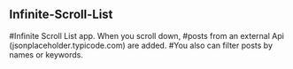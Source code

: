 ## Infinite-Scroll-List
#Infinite Scroll List app. When you scroll down, 
#posts from an external Api (jsonplaceholder.typicode.com) are added. 
#You also can filter posts by names or keywords.
